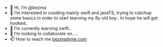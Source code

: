 - 👋 Hi, I’m @bezma
- 👀 I’m interested in cooding mainly swift and javaTS, trying to catchup some basics in order to start learning my 8y old boy.. In hope he will get hooked..
- 🌱 I’m currently learning swift..
- 💞️ I’m looking to collaborate on....
- 📫 How to reach me bezma@me.com

<!---
bezma/bezma is a ✨ special ✨ repository because its `README.md` (this file) appears on your GitHub profile.
You can click the Preview link to take a look at your changes.
--->
